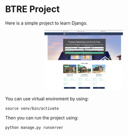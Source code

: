 # BTRE Project

Here is a simple project to learn Django.


<center><img src="https://github.com/rojinakashefi/btre_project/blob/main/git-pics/home-page.png" width="50%" height="50%"></center>

You can use virtual enviroment by using:

```
source venv/bin/activate
```

Then you can run the project using:

```
python manage.py runserver
```

